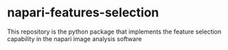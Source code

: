 # napari-features-selection
This repository is the python package that implements the feature selection capability in the napari image analysis software

